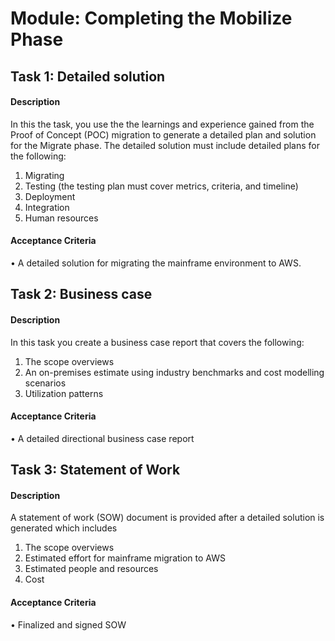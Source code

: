 
# Module: Completing the Mobilize Phase
## Task 1: Detailed solution
#### Description
In this the task, you use the the learnings and experience gained from the Proof of Concept (POC) migration to generate a detailed plan and solution for the Migrate phase. The detailed solution must include detailed plans for the following: 

1) Migrating
2) Testing (the testing plan must cover metrics, criteria, and timeline)
3) Deployment
4) Integration
5) Human resources
#### Acceptance Criteria
• A detailed solution for migrating the mainframe environment to AWS.
## Task 2: Business case
#### Description
In this task you create a business case report that covers the following: 

1) The scope overviews
2) An on-premises estimate using industry benchmarks and cost modelling scenarios
3) Utilization patterns


#### Acceptance Criteria
• A detailed directional business case report
## Task 3: Statement of Work
#### Description
A statement of work (SOW) document is provided after a detailed solution is generated which includes 

1) The scope overviews
2) Estimated effort for mainframe migration to AWS
3) Estimated people and resources 
4) Cost


#### Acceptance Criteria
• Finalized and signed SOW